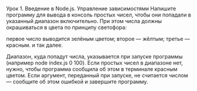 Урок 1. Введение в Node.js. Управление зависимостями
Напишите программу для вывода в консоль простых чисел, чтобы они попадали в указанный диапазон включительно. При этом числа должны окрашиваться в цвета по принципу светофора:

первое число выводится зелёным цветом;
второе — жёлтым;
третье — красным.
и так далее.

Диапазон, куда попадут числа, указывается при запуске программы (например node index.js 0 100).
Если простых чисел в диапазоне нет, нужно, чтобы программа сообщила об этом в терминале красным цветом.
Если аргумент, переданный при запуске, не считается числом — сообщите об этом ошибкой и завершите программу.
